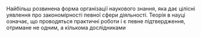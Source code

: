 Найбільш розвинена форма організації наукового знання, яка дає цілісні уявлення про закономірності певної сфери діяльності. Теорія в науці означає, що проводяться практичні роботи і є певне підтвердження, отримане не одним, а кількома дослідниками